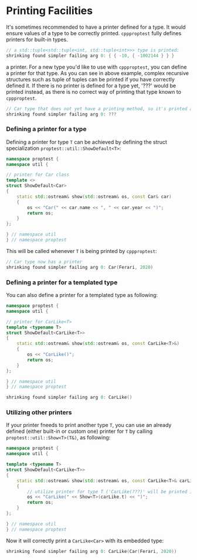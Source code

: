 # Printing Facilities

It's sometimes recommended to have a printer defined for a type. It would ensure values of a type to be correctly printed. `cppproptest` fully defines printers for built-in types.

```cpp
// a std::tuple<std::tuple<int, std::tuple<int>>> type is printed:
shrinking found simpler failing arg 0: { { -10, { -1002144 } } }
```
 a printer.
For a new type you'd like to use with `cppproptest`, you can define a printer for that type. As you can see in above example, complex recursive structures such as tuple of tuples can be printed if you have correctly defined it. If there is no printer is defined for a type yet, '???' would be printed instead, as there is no correct way of printing that type known to `cppproptest`. 

```cpp
// Car type that does not yet have a printing method, so it's printed as '???':
shrinking found simpler failing arg 0: ???
```

### Defining a printer for a type

Defining a printer for type `T` can be achieved by defining the struct specialization `proptest::util::ShowDefault<T>`:

```cpp
namespace proptest {
namespace util {

// printer for Car class
template <>
struct ShowDefault<Car>
{
    static std::ostream& show(std::ostream& os, const Car& car)
    {
        os << "Car(" << car.name << ", " << car.year << ")";
        return os;
    }
};

} // namespace util
} // namespace proptest
```

This will be called whenever `T` is being printed by `cppproptest`:

```cpp
// Car type now has a printer
shrinking found simpler failing arg 0: Car(Ferari, 2020)
```

### Defining a printer for a templated type

You can also define a printer for a templated type as following:

```cpp
namespace proptest {
namespace util {

// printer for CarLike<T>
template <typename T>
struct ShowDefault<CarLike<T>>
{
    static std::ostream& show(std::ostream& os, const CarLike<T>&)
    {
        os << "CarLike()";
        return os;
    }
};

} // namespace util
} // namespace proptest
```

```cpp
shrinking found simpler failing arg 0: CarLike()
```


### Utilizing other printers

If your printer fneeds to print another type `T`, you can use an already defined (either built-in or custom one) printer for `T` by calling `proptest::util::Show<T>(T&)`, as following:

```cpp
namespace proptest {
namespace util {

template <typename T>
struct ShowDefault<CarLike<T>>
{
    static std::ostream& show(std::ostream& os, const CarLike<T>& carLike)
    {
        // utilize printer for type T ('CarLike(???)' will be printed if there is no printer defined for T)
        os << "CarLike(" << Show<T>(carLike.t) << ")";
        return os;
    }
};

} // namespace util
} // namespace proptest
```

Now it will correctly print a `CarLike<Car>` with its embedded type:

```cpp
shrinking found simpler failing arg 0: CarLike(Car(Ferari, 2020))
```
